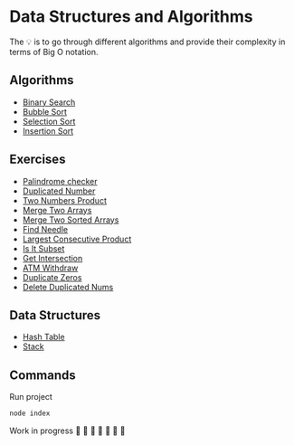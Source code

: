 # Data Structures and Algorithms

The 💡 is to go through different algorithms and provide their complexity in terms of Big O notation.

## Algorithms

-   [Binary Search](https://github.com/daosgava/data-structures-and-algorithms/blob/main/src/algorithms/binarySearch.js)
-   [Bubble Sort](https://github.com/daosgava/data-structures-and-algorithms/blob/main/src/algorithms/bubbleSort.js)
-   [Selection Sort](https://github.com/daosgava/data-structures-and-algorithms/blob/main/src/algorithms/selectionSort.js)
-   [Insertion Sort](https://github.com/daosgava/data-structures-and-algorithms/blob/main/src/algorithms/insertionSort.js)

## Exercises

-   [Palindrome checker](https://github.com/daosgava/data-structures-and-algorithms/blob/main/src/exercises/palindromeChecker.js)
-   [Duplicated Number](https://github.com/daosgava/data-structures-and-algorithms/blob/main/src/exercises/hasDuplicatedNumber.js)
-   [Two Numbers Product](https://github.com/daosgava/data-structures-and-algorithms/blob/main/src/exercises/twoNumbersProduct.js)
-   [Merge Two Arrays](https://github.com/daosgava/data-structures-and-algorithms/blob/main/src/exercises/mergeTwoArrays.js)
-   [Merge Two Sorted Arrays](https://github.com/daosgava/data-structures-and-algorithms/blob/main/src/exercises/mergeTwoSortedArrays.js)
-   [Find Needle](https://github.com/daosgava/data-structures-and-algorithms/blob/main/src/exercises/findNeedle.js)
-   [Largest Consecutive Product](https://github.com/daosgava/data-structures-and-algorithms/blob/main/src/exercises/largestConsecutiveProduct.js)
-   [Is It Subset](https://github.com/daosgava/data-structures-and-algorithms/blob/main/src/exercises/isSubset.js)
-   [Get Intersection](https://github.com/daosgava/data-structures-and-algorithms/blob/main/src/exercises/getIntersection.js)
-   [ATM Withdraw](https://github.com/daosgava/data-structures-and-algorithms/blob/main/src/exercises/withdraw.js)
-   [Duplicate Zeros](https://github.com/daosgava/data-structures-and-algorithms/blob/main/src/exercises/duplicatedZeros.js)
-   [Delete Duplicated Nums](https://github.com/daosgava/data-structures-and-algorithms/blob/main/src/exercises/deletingDuplicatedNumbers.js)

## Data Structures

-   [Hash Table](https://github.com/daosgava/data-structures-and-algorithms/blob/main/src/dataStructures/HashTable.js)
-   [Stack](https://github.com/daosgava/data-structures-and-algorithms/blob/main/src/dataStructures/Stack.js)

## Commands

Run project

```javascript
node index
```

Work in progress 🚧 🚧 🚧 🚧 🚧 🚧 🚧
